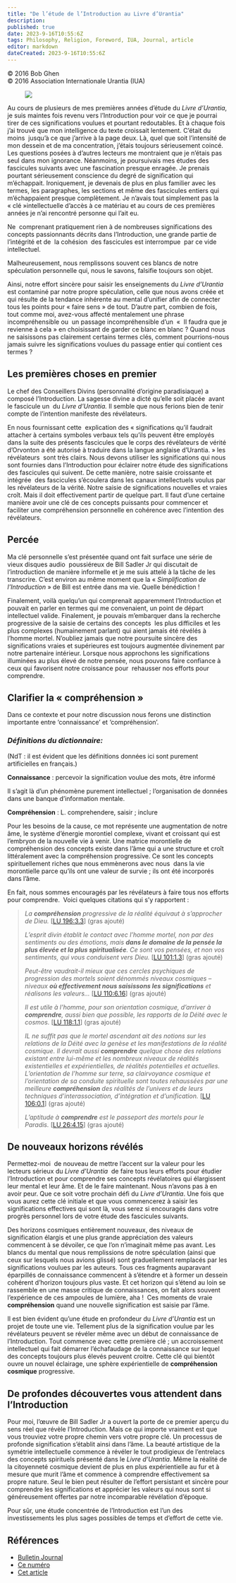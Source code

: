 ```yaml
---
title: "De l’étude de l’Introduction au Livre d’Urantia"
description: 
published: true
date: 2023-9-16T10:55:6Z
tags: Philosophy, Religion, Foreword, IUA, Journal, article
editor: markdown
dateCreated: 2023-9-16T10:55:6Z
---
```


<p class="v-card v-sheet theme--light grey lighten-3 px-2">© 2016 Bob Ghen<br>© 2016 Association Internationale Urantia (IUA)</p>


<figure id="Figure_1" class="image urantiapedia image-style-align-left" alt="The UB with tree">
<img src="/image/article/IUA_Journal/The-UB-with-tree-300x341.jpg">
</figure>

Au cours de plusieurs de mes premières années d’étude du _Livre d’Urantia_, je suis maintes fois revenu vers l’Introduction pour voir ce que je pourrai tirer de ces significations voulues et pourtant redoutables. Et à chaque fois j’ai trouvé que mon intelligence du texte croissait lentement. C’était du moins  jusqu’à ce que j’arrive à la page deux. Là, quel que soit l’intensité de mon dessein et de ma concentration, j’étais toujours sérieusement coincé. Les questions posées à d’autres lecteurs me montraient que je n’étais pas seul dans mon ignorance. Néanmoins, je poursuivais mes études des fascicules suivants avec une fascination presque enragée. Je prenais pourtant sérieusement conscience du degré de signification qui m’échappait. Ironiquement, je devenais de plus en plus familier avec les termes, les paragraphes, les sections et même des fascicules entiers qui m’échappaient presque complètement. Je n’avais tout simplement pas la « clé »intellectuelle d’accès à ce matériau et au cours de ces premières années je n’ai rencontré personne qui l’ait eu.

Ne  comprenant pratiquement rien à de nombreuses significations des concepts passionnants décrits dans l’Introduction, une grande partie de l’intégrité et de  la cohésion  des fascicules est interrompue  par ce vide intellectuel.

Malheureusement, nous remplissons souvent ces blancs de notre spéculation personnelle qui, nous le savons, falsifie toujours son objet.

Ainsi, notre effort sincère pour saisir les enseignements du _Livre d’Urantia_  est contaminé par notre propre spéculation, celle que nous avons créée et qui résulte de la tendance inhérente au mental d’unifier afin de connecter tous les points pour « faire sens » de tout. D’autre part, combien de fois, tout comme moi, avez-vous affecté mentalement une phrase incompréhensible ou  un passage incompréhensible d’un  «  Il faudra que je revienne à cela » en choisissant de garder ce blanc en blanc ? Quand nous ne saisissons pas clairement certains termes clés, comment pourrions-nous jamais suivre les significations voulues du passage entier qui contient ces termes ?

## Les premières choses en premier

Le chef des Conseillers Divins (personnalité d’origine paradisiaque) a composé l’Introduction. La sagesse divine a dicté qu’elle soit placée  avant le fascicule un  du _Livre d’Urantia._ Il semble que nous ferions bien de tenir compte de l’intention manifeste des révélateurs.

En nous fournissant cette  explication des « significations qu’il faudrait attacher à certains symboles verbaux tels qu’ils peuvent être employés dans la suite des présents fascicules que le corps des révélateurs de vérité d’Orvonton a été autorisé à traduire dans la langue anglaise d’Urantia. » les révélateurs  sont très clairs. Nous devons utiliser les significations qui nous sont fournies dans l’Introduction pour éclairer notre étude des significations des fascicules qui suivent. De cette manière, notre saisie croissante et intégrée  des fascicules s’écoulera dans les canaux intellectuels voulus par les révélateurs de la vérité. Notre saisie de significations nouvelles et vraies croît. Mais il doit effectivement partir de quelque part. Il faut d’une certaine manière avoir une clé de ces concepts puissants pour commencer et faciliter une compréhension personnelle en cohérence avec l’intention des révélateurs.

## Percée

Ma clé personnelle s’est présentée quand ont fait surface une série de vieux disques audio  poussiéreux de Bill Sadler Jr qui discutait de l’introduction de manière informelle et je me suis attelé à la tâche de les transcrire. C’est environ au même moment que la « _Simplification de l’Introduction_ » de Bill est entrée dans ma vie. Quelle bénédiction !

Finalement, voilà quelqu’un qui comprenait apparemment l’Introduction et pouvait en parler en termes qui me convenaient, un point de départ intellectuel valide. Finalement, je pouvais m’embarquer dans la recherche progressive de la saisie de certains des concepts  les plus difficiles et les plus complexes (humainement parlant) qui aient jamais été révélés à l’homme mortel. N’oubliez jamais que notre poursuite sincère des significations vraies et supérieures est toujours augmentée divinement par notre partenaire intérieur. Lorsque nous approchons les significations illuminées au plus élevé de notre pensée, nous pouvons faire confiance à ceux qui favorisent notre croissance pour  rehausser nos efforts pour comprendre.

## Clarifier la « compréhension »

Dans ce contexte et pour notre discussion nous ferons une distinction importante entre ‘connaissance’ et ‘compréhension’.

### _Définitions du dictionnaire:_

(NdT : il est évident que les définitions données ici sont purement artificielles en français.)

**Connaissance** : percevoir la signification voulue des mots, être informé

Il s’agit là d’un phénomène purement intellectuel ; l’organisation de données dans une banque d’information mentale.

**Compréhension** : L. comprehendere, saisir ; inclure

Pour les besoins de la cause, ce mot représente une augmentation de notre âme, le système d’énergie morontiel complexe, vivant et croissant qui est l’embryon de la nouvelle vie à venir. Une matrice morontielle de compréhension des concepts existe dans l’âme qui a une structure et croît littéralement avec la compréhension progressive. Ce sont les concepts spirituellement riches que nous emmènerons avec nous  dans la vie morontielle parce qu’ils ont une valeur de survie ; ils ont été incorporés dans l’âme.

En fait, nous sommes encouragés par les révélateurs à faire tous nos efforts pour comprendre.  Voici quelques citations qui s’y rapportent :

> _La ***compréhension*** progressive de la réalité équivaut à s’approcher de Dieu._ <a id="a75_91"></a>[[LU 196:3.3](/fr/The_Urantia_Book/196#p3_3)] (gras ajouté)
> 
> _L’esprit divin établit le contact avec l’homme mortel, non par des sentiments ou des émotions, mais ***dans le domaine de la pensée la plus élevée et la plus spiritualisée***. Ce sont vos pensées, et non vos sentiments, qui vous conduisent vers Dieu._ <a id="a77_218"></a>[[LU 101:1.3](/fr/The_Urantia_Book/101#p1_3)] (gras ajouté)
> 
> _Peut-être vaudrait-il mieux que ces cercles psychiques de progression des mortels soient dénommés niveaux cosmiques – niveaux ***où effectivement nous saisissons les significations*** et réalisons les valeurs..._ <a id="a79_156"></a>[[LU 110:6.16](/fr/The_Urantia_Book/110#p6_16)] (gras ajouté)
> 
> _Il est utile à l’homme, pour son orientation cosmique, d’arriver à ***comprendre***, aussi bien que possible, les rapports de la Déité avec le cosmos._ <a id="a81_126"></a>[[LU 118:1.1](/fr/The_Urantia_Book/118#p1_1)] (gras ajouté)
> 
> _IL ne suffit pas que le mortel ascendant ait des notions sur les relations de la Déité avec la genèse et les manifestations de la réalité cosmique. Il devrait aussi **comprendre** quelque chose des relations existant entre lui-même et les nombreux niveaux de réalités existentielles et expérientielles, de réalités potentielles et actuelles. L’orientation de l’homme sur terre, sa clairvoyance cosmique et l’orientation de sa conduite spirituelle sont toutes rehaussées par une meilleure **compréhension** des réalités de l’univers et de leurs techniques d’interassociation, d’intégration et d’unification._ <a id="a83_570"></a>[[LU 106:0.1](/fr/The_Urantia_Book/106#p0_1)] (gras ajouté)
> 
> _L’aptitude à **comprendre** est le passeport des mortels pour le Paradis._ <a id="a85_70"></a>[[LU 26:4.15](/fr/The_Urantia_Book/26#p4_15)] (gras ajouté)

## De nouveaux horizons révélés

Permettez-moi  de nouveau de mettre l’accent sur la valeur pour les lecteurs sérieux du _Livre d’Urantia_  de faire tous leurs efforts pour étudier l’Introduction et pour comprendre ses concepts révélatoires qui élargissent leur mental et leur âme. Et de le faire maintenant. Nous n’avons pas à en avoir peur. Que ce soit votre prochain défi du _Livre d’Urantia_. Une fois que vous aurez cette clé initiale et que vous commencerez à saisir les significations effectives qui sont là, vous serez si encouragés dans votre progrès personnel lors de votre étude des fascicules suivants.

Des horizons cosmiques entièrement nouveaux, des niveaux de signification élargis et une plus grande appréciation des valeurs commencent à se dévoiler, ce que l’on n’imaginait même pas avant. Les blancs du mental que nous remplissions de notre spéculation (ainsi que ceux sur lesquels nous avions glissé) sont graduellement remplacés par les significations voulues par les auteurs. Tous ces fragments auparavant éparpillés de connaissance commencent à s’étendre et à former un dessein cohérent d’horizon toujours plus vaste. Et cet horizon qui s’étend au loin se rassemble en une masse critique de connaissances, on fait alors souvent l’expérience de ces ampoules de lumière, aha !  Ces moments de vraie **compréhension** quand une nouvelle signification est saisie par l’âme.

Il est bien évident qu’une étude en profondeur du _Livre d’Urantia_ est un projet de toute une vie. Tellement plus de la signification voulue par les révélateurs peuvent se révéler même avec un début de connaissance de l’Introduction. Tout commence avec cette première clé ; un accroissement intellectuel qui fait démarrer l’échafaudage de la connaissance sur lequel des concepts toujours plus élevés peuvent croitre. Cette clé qui bientôt ouvre un nouvel éclairage, une sphère expérientielle de **compréhension cosmique** progressive.

## De profondes découvertes vous attendent dans l’Introduction

Pour moi, l’œuvre de Bill Sadler Jr a ouvert la porte de ce premier aperçu du sens réel que révèle l’Introduction. Mais ce qui importe vraiment est que vous trouviez votre propre chemin vers votre propre clé. Un processus de profonde signification s’établit ainsi dans l’âme. La beauté artistique de la symétrie intellectuelle commence à révéler le tout prodigieux de l’entrelacs  des concepts spirituels présenté dans le _Livre d’Urantia_. Même la réalité de la citoyenneté cosmique devient de plus en plus expérientielle au fur et à mesure que murit l’âme et commence à comprendre effectivement sa propre nature. Seul le bien peut résulter de l’effort persistant et sincère pour comprendre les significations et apprécier les valeurs qui nous sont si généreusement offertes par notre incomparable révélation d’époque.

Pour sûr, une étude concentrée de l’Introduction est l’un des investissements les plus sages possibles de temps et d’effort de cette vie.

## Références

- [Bulletin Journal](https://urantia-association.org/journal-online-archives/)
- [Ce numéro](https://urantia-association.org/newsletter/journal-fevrier-2016/?lang=fr)
- [Cet article](https://urantia-association.org/de-letude-de-lintroduction-au-livre-durantia/?lang=fr)

